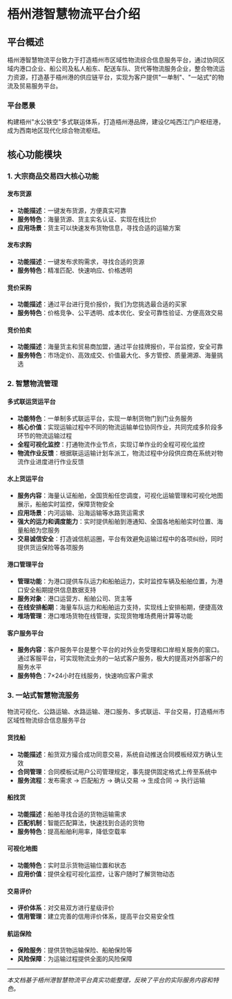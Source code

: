 # 梧州港智慧物流平台介绍

## 平台概述

梧州港智慧物流平台致力于打造梧州市区域性物流综合信息服务平台，通过协同区域内港口企业、船公司及私人船东、配送车队、货代等物流服务企业，整合物流运力资源，打造基于梧州港的供应链平台，实现为客户提供"一单制"、"一站式"的物流及贸易服务平台。

### 平台愿景
构建梧州"水公铁空"多式联运体系，打造梧州港品牌，建设亿吨西江门户枢纽港，成为西南地区现代化综合物流枢纽。

## 核心功能模块

### 1. 大宗商品交易四大核心功能

#### 发布货源
- **功能描述**：一键发布货源，方便真实可靠
- **服务特色**：海量货源、货主实名认证、实现在线比价
- **应用场景**：货主可以快速发布货物信息，寻找合适的运输方案

#### 发布求购
- **功能描述**：一键发布求购需求，寻找合适的货源
- **服务特色**：精准匹配、快速响应、价格透明

#### 竞价采购
- **功能描述**：通过平台进行竞价报价，我们为您挑选最合适的买家
- **服务特色**：价格竞争、公平透明、成本优化、安全可靠性验证、方便高效交易

#### 竞价拍卖
- **功能描述**：海量货主和贸易商加盟，通过平台挂牌报价，平台监控，安全可靠
- **服务特色**：市场定价、高效成交、价值最大化、多方管控、质量溯源、海量挑选

### 2. 智慧物流管理

#### 多式联运货运平台
- **功能特色**：一单制多式联运平台，实现一单制货物门到门业务服务
- **核心价值**：实现运输过程中不同的物流运输单位协同作业，共同完成多阶段多环节的物流运输过程
- **全程可视化监控**：打通物流作业节点，实现订单作业的全程可视化监控
- **物流作业反馈**：根据联运运输计划车派工，物流过程中分段供应商在系统对物流作业进度进行作业反馈

#### 水上货运平台
- **服务内容**：海量认证船舶，全国货船任您调度，可视化运输管理和可视化地图展示，船舶实时监控，保障货物安全
- **应用场景**：内河运输、沿海运输等水路货运需求
- **强大的运力和调度能力**：实时提供船舶到港通知、全国各地船舶实时位置、海量船舶为您服务
- **交易诚信安全**：打造诚信航运圈，平台有效避免运输过程中的各项纠纷，同时提供货运保险等各项服务

#### 港口管理平台
- **管理功能**：为港口提供车队运力和船舶运力，实时监控车辆及船舶位置，为港口安全船期提供信息数据支持
- **服务对象**：港口运营方、船舶公司、货主等
- **在线安排船期**：海量车队运力和船舶运力支持，实现线上安排船期，便捷高效
- **堆场管理**：港口堆场货物在线管理，实现货物堆场费用计算等功能

#### 客户服务平台
- **服务内容**：客户服务平台是整个平台的对外业务受理和口岸相关服务的窗口。通过客服平台，可实现物流业务的一站式客户服务，极大的提高对外部客户的服务水平
- **服务特色**：7×24小时在线服务，快速响应客户需求

### 3. 一站式智慧物流服务

物流可视化、公路运输、水路运输、港口服务、多式联运、平台交易，打造梧州市区域性物流综合信息服务平台

#### 货找船
- **功能描述**：船货双方撮合成功同意交易，系统自动推送合同模板经双方确认生效
- **合同管理**：合同模板试用户公司管理规定，事先提供固定格式上传至系统中
- **服务流程**：发布需求 → 匹配船方 → 确认交易 → 生成合同 → 执行运输

#### 船找货
- **功能描述**：船舶寻找合适的货物运输需求
- **匹配机制**：智能匹配算法，快速找到合适的货物
- **服务特色**：提高船舶利用率，降低空载率

#### 可视化地图
- **功能特色**：实时显示货物运输位置和状态
- **应用价值**：提供全程可视化监控，让客户随时了解货物动态

#### 交易评价
- **评价体系**：对交易双方进行星级评价
- **信用管理**：建立完善的信用评价体系，提高平台交易安全性

#### 航运保险
- **保险服务**：提供货物运输保险、船舶保险等
- **风险保障**：为运输过程提供全面的风险保障


---

*本文档基于梧州港智慧物流平台真实功能整理，反映了平台的实际服务内容和特色。*

